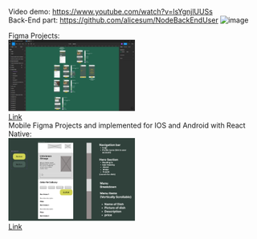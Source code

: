 

Video demo: https://www.youtube.com/watch?v=lsYgnjlUUSs
<br/>
Back-End part: https://github.com/alicesum/NodeBackEndUser
![image](https://user-images.githubusercontent.com/21982975/206614650-5b6e40a6-a863-4876-975a-1d1a5d751125.png)

Figma Projects:<br>
<img src="https://github.com/JonathanSum/UX-Design-with-Figma/blob/main/Final%20Project.png?raw=true" width="50%"/><br>
<a href="https://github.com/JonathanSum/UX-Design-with-Figma">Link</a><br>
Mobile Figma Projects and implemented for IOS and Android with React Native:<br>
<img src="https://github.com/JonathanSum/little-lemon/blob/main/WireFrame/WireFrame2.png?raw=true" width="50%"/><br>
<a href="https://github.com/JonathanSum/little-lemon">Link</a>

